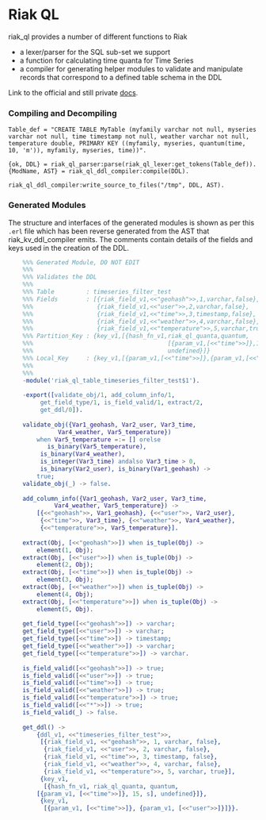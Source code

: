 # Riak QL

riak_ql provides a number of different functions to Riak
* a lexer/parser for the SQL sub-set we support
* a function for calculating time quanta for Time Series
* a compiler for generating helper modules to validate and manipulate records that correspond to a defined table schema in the DDL

Link to the official and still private [docs](https://github.com/basho/private_basho_docs/tree/timeseries/1.0.0/source/languages/en/riakts).

### Compiling and Decompiling

```
Table_def = "CREATE TABLE MyTable (myfamily varchar not null, myseries varchar not null, time timestamp not null, weather varchar not null, temperature double, PRIMARY KEY ((myfamily, myseries, quantum(time, 10, 'm')), myfamily, myseries, time))".

{ok, DDL} = riak_ql_parser:parse(riak_ql_lexer:get_tokens(Table_def)).
{ModName, AST} = riak_ql_ddl_compiler:compile(DDL).

riak_ql_ddl_compiler:write_source_to_files("/tmp", DDL, AST).
```

### Generated Modules

The structure and interfaces of the generated modules is shown as per this `.erl` file which has been reverse generated from the AST that riak_kv_ddl_compiler emits. The comments contain details of the fields and keys used in the creation of the DDL.

```erlang
    %%% Generated Module, DO NOT EDIT
    %%% 
    %%% Validates the DDL
    %%% 
    %%% Table         : timeseries_filter_test
    %%% Fields        : [{riak_field_v1,<<"geohash">>,1,varchar,false},
    %%%                  {riak_field_v1,<<"user">>,2,varchar,false},
    %%%                  {riak_field_v1,<<"time">>,3,timestamp,false},
    %%%                  {riak_field_v1,<<"weather">>,4,varchar,false},
    %%%                  {riak_field_v1,<<"temperature">>,5,varchar,true}]
    %%% Partition_Key : {key_v1,[{hash_fn_v1,riak_ql_quanta,quantum,
    %%%                                      [{param_v1,[<<"time">>]},15,s],
    %%%                                      undefined}]}
    %%% Local_Key     : {key_v1,[{param_v1,[<<"time">>]},{param_v1,[<<"user">>]}]}
    %%% 
    %%% 
    -module('riak_ql_table_timeseries_filter_test$1').
    
    -export([validate_obj/1, add_column_info/1,
    	 get_field_type/1, is_field_valid/1, extract/2,
    	 get_ddl/0]).
    
    validate_obj({Var1_geohash, Var2_user, Var3_time,
    	      Var4_weather, Var5_temperature})
        when Var5_temperature =:= [] orelse
    	   is_binary(Var5_temperature),
    	 is_binary(Var4_weather),
    	 is_integer(Var3_time) andalso Var3_time > 0,
    	 is_binary(Var2_user), is_binary(Var1_geohash) ->
        true;
    validate_obj(_) -> false.
    
    add_column_info({Var1_geohash, Var2_user, Var3_time,
    		 Var4_weather, Var5_temperature}) ->
        [{<<"geohash">>, Var1_geohash}, {<<"user">>, Var2_user},
         {<<"time">>, Var3_time}, {<<"weather">>, Var4_weather},
         {<<"temperature">>, Var5_temperature}].
    
    extract(Obj, [<<"geohash">>]) when is_tuple(Obj) ->
        element(1, Obj);
    extract(Obj, [<<"user">>]) when is_tuple(Obj) ->
        element(2, Obj);
    extract(Obj, [<<"time">>]) when is_tuple(Obj) ->
        element(3, Obj);
    extract(Obj, [<<"weather">>]) when is_tuple(Obj) ->
        element(4, Obj);
    extract(Obj, [<<"temperature">>]) when is_tuple(Obj) ->
        element(5, Obj).
    
    get_field_type([<<"geohash">>]) -> varchar;
    get_field_type([<<"user">>]) -> varchar;
    get_field_type([<<"time">>]) -> timestamp;
    get_field_type([<<"weather">>]) -> varchar;
    get_field_type([<<"temperature">>]) -> varchar.
    
    is_field_valid([<<"geohash">>]) -> true;
    is_field_valid([<<"user">>]) -> true;
    is_field_valid([<<"time">>]) -> true;
    is_field_valid([<<"weather">>]) -> true;
    is_field_valid([<<"temperature">>]) -> true;
    is_field_valid([<<"*">>]) -> true;
    is_field_valid(_) -> false.
    
    get_ddl() ->
        {ddl_v1, <<"timeseries_filter_test">>,
         [{riak_field_v1, <<"geohash">>, 1, varchar, false},
          {riak_field_v1, <<"user">>, 2, varchar, false},
          {riak_field_v1, <<"time">>, 3, timestamp, false},
          {riak_field_v1, <<"weather">>, 4, varchar, false},
          {riak_field_v1, <<"temperature">>, 5, varchar, true}],
         {key_v1,
          [{hash_fn_v1, riak_ql_quanta, quantum,
    	[{param_v1, [<<"time">>]}, 15, s], undefined}]},
         {key_v1,
          [{param_v1, [<<"time">>]}, {param_v1, [<<"user">>]}]}}.
    
```